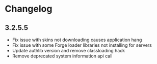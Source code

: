 # Changelog

## 3.2.5.5

-   Fix issue with skins not downloading causes application hang
-   Fix issue with some Forge loader libraries not installing for servers
-   Update authlib version and remove classloading hack
-   Remove deprecated system information api call
